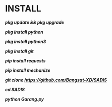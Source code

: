 # INSTALL

***pkg update && pkg upgrade***

***pkg install python***

***pkg install python3***

***pkg install git***

***pip install requests***

***pip install mechanize***

***git clone https://github.com/Bangsat-XD/SADIS***

***cd SADIS***

***python Garang.py***

